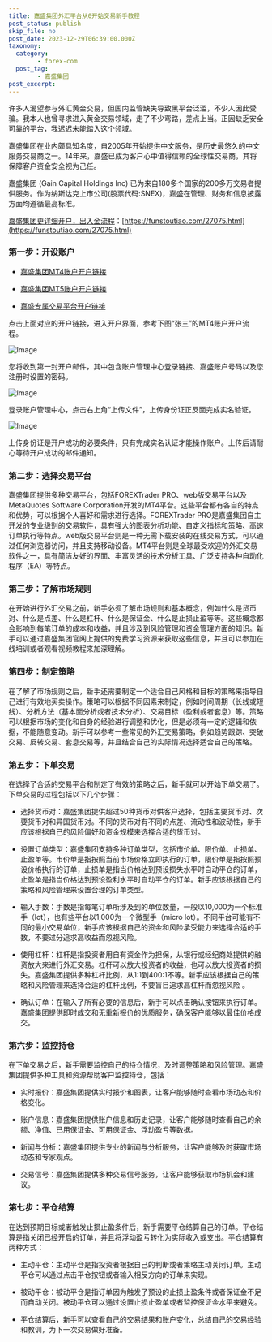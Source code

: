 ```yaml
---
title: 嘉盛集团外汇平台从0开始交易新手教程
post_status: publish
skip_file: no
post_date: 2023-12-29T06:39:00.000Z
taxonomy:
  category:
        - forex-com
  post_tag:
        - 嘉盛集团
post_excerpt: 
---
```

许多人渴望参与外汇黄金交易，但国内监管缺失导致黑平台泛滥，不少人因此受骗。我本人也曾寻求进入黄金交易领域，走了不少弯路，差点上当。正因缺乏安全可靠的平台，我迟迟未能踏入这个领域。

嘉盛集团在业内颇具知名度，自2005年开始提供中文服务，是历史最悠久的中文服务交易商之一。14年来，嘉盛已成为客户心中值得信赖的全球性交易商，其将保障客户资金安全视为己任。

嘉盛集团 (Gain Capital Holdings Inc) 已为来自180多个国家的200多万交易者提供服务。作为纳斯达克上市公司(股票代码:SNEX)，嘉盛在管理、财务和信息披露方面均遵循最高标准。

[嘉盛集团更详细开户，出入金流程](https://funstoutiao.com/27075.html)：[https://funstoutiao.com/27075.html](https://funstoutiao.com/27075.html)

### 第一步：开设账户

* [嘉盛集团MT4账户开户链接](https://s.ssgg.net/jsmt4)

* [嘉盛集团MT5账户开户链接](https://s.ssgg.net/jsmt5)

* [嘉盛专属交易平台开户链接](https://s.ssgg.net/js)

点击上面对应的开户链接，进入开户界面，参考下图“张三”的MT4账户开户流程。

![Image](https://prod-files-secure.s3.us-west-2.amazonaws.com/39ed1227-6d7d-4570-be36-9ccd4a2c4241/7a167aea-686b-400d-af59-4e18eb607a40/640.png?X-Amz-Algorithm=AWS4-HMAC-SHA256&X-Amz-Content-Sha256=UNSIGNED-PAYLOAD&X-Amz-Credential=ASIAZI2LB4663QZZGPZU%2F20250605%2Fus-west-2%2Fs3%2Faws4_request&X-Amz-Date=20250605T161308Z&X-Amz-Expires=3600&X-Amz-Security-Token=IQoJb3JpZ2luX2VjEHAaCXVzLXdlc3QtMiJHMEUCIDYUDVG5vUdn8zQ7JjscY5MNpR%2BrzKvqSQBu4uLBP8shAiEAjpVZWZ8EwK5IEIgsfrU9t1wfdP746rAhow6xI9DnTlAq%2FwMISRAAGgw2Mzc0MjMxODM4MDUiDNuoDNiZv8ySUOAE5CrcA4wzZnhbeP7Br0aFiZermLQnWcWO18UN5pH5BP7%2BTR0VVvpKFnCjOhVSgPLrOCOwWIXxzHYez69wlY23u2el0RrSqkEDwnF6jk%2BdGBHK2UjvEzC5ob%2FR%2Bj813XDzzru%2B%2F%2B7BjItKMtf7Dun2rvKXwdIkmJYaRR7%2FFNRQNpk3n7h6jrX90QSln1%2FybXgO%2FzfreYt2Hi3qFLD14MBNqNjfF1ljtG1Rgii118E2%2FFXxjQX4M%2FvQv4JnmhbFyRHU5q1lXbWhHH91os%2BtWJ1kAo66vKslCUIE1XDAmq5O0k%2BDJ6lG0IkYe%2FYcyXP6V0GpMcltsJSB4xJ2NMXWlLpTd5Y257NP3JZlhjydGVoXV1ld7warmWb6qPVEBg8qs2yLphGZe%2BcpetTbDJyUXeADz5Ol1Em9nRkDs2S7bp6t%2FNv0uD3dMJfmiTDSBnwu1RrJXLLhPrBaptf88a93Gvgy%2B8AkbYVbUVNKJU74wxDa3S5ICJKuWWJnul3nSg9QQxf%2FWH3Ct7qcxQfdGMtLBzo596aoqjuU07hUm0AKPwePR27OcskjH8kJSEUhQB9rAF6N6qDYZxAy7fqYaAyzV1ZC18wEmhB9tby0%2FcKdZq9fuApB0Y4oLmkGZyDr8SxCm%2FrPMPb1hsIGOqUBW5L5psL3Hpb7hGtUrnLaP1eQWFH7%2FxHJfCBI4CELLYmkRITyGJOgvL8VeA3BGscVll4yFVRY6fh8lfu04Adw5Hn3Rjp1KarU%2F8JainhEPEvLM%2FO1eTVwMNwWvva%2Foi3kDhUVakjShkT7kjbz2sVonO0ahKBZJ9sVb2q6gZn%2FuhA7jYbm4Jq8%2BR%2BlHJ7LQA6xFbObzfXgHC1TNpUeFb5D1i2wYdcA&X-Amz-Signature=36c2280b1707438d127efe58ecc59979eaba1fa95b95079b05f1dbb9d3171100&X-Amz-SignedHeaders=host&x-id=GetObject)

您将收到第一封开户邮件，其中包含账户管理中心登录链接、嘉盛账户号码以及您注册时设置的密码。

![Image](https://prod-files-secure.s3.us-west-2.amazonaws.com/39ed1227-6d7d-4570-be36-9ccd4a2c4241/eaa1c6b3-2877-4284-a0e1-530e222c27fb/image.png?X-Amz-Algorithm=AWS4-HMAC-SHA256&X-Amz-Content-Sha256=UNSIGNED-PAYLOAD&X-Amz-Credential=ASIAZI2LB4663QZZGPZU%2F20250605%2Fus-west-2%2Fs3%2Faws4_request&X-Amz-Date=20250605T161308Z&X-Amz-Expires=3600&X-Amz-Security-Token=IQoJb3JpZ2luX2VjEHAaCXVzLXdlc3QtMiJHMEUCIDYUDVG5vUdn8zQ7JjscY5MNpR%2BrzKvqSQBu4uLBP8shAiEAjpVZWZ8EwK5IEIgsfrU9t1wfdP746rAhow6xI9DnTlAq%2FwMISRAAGgw2Mzc0MjMxODM4MDUiDNuoDNiZv8ySUOAE5CrcA4wzZnhbeP7Br0aFiZermLQnWcWO18UN5pH5BP7%2BTR0VVvpKFnCjOhVSgPLrOCOwWIXxzHYez69wlY23u2el0RrSqkEDwnF6jk%2BdGBHK2UjvEzC5ob%2FR%2Bj813XDzzru%2B%2F%2B7BjItKMtf7Dun2rvKXwdIkmJYaRR7%2FFNRQNpk3n7h6jrX90QSln1%2FybXgO%2FzfreYt2Hi3qFLD14MBNqNjfF1ljtG1Rgii118E2%2FFXxjQX4M%2FvQv4JnmhbFyRHU5q1lXbWhHH91os%2BtWJ1kAo66vKslCUIE1XDAmq5O0k%2BDJ6lG0IkYe%2FYcyXP6V0GpMcltsJSB4xJ2NMXWlLpTd5Y257NP3JZlhjydGVoXV1ld7warmWb6qPVEBg8qs2yLphGZe%2BcpetTbDJyUXeADz5Ol1Em9nRkDs2S7bp6t%2FNv0uD3dMJfmiTDSBnwu1RrJXLLhPrBaptf88a93Gvgy%2B8AkbYVbUVNKJU74wxDa3S5ICJKuWWJnul3nSg9QQxf%2FWH3Ct7qcxQfdGMtLBzo596aoqjuU07hUm0AKPwePR27OcskjH8kJSEUhQB9rAF6N6qDYZxAy7fqYaAyzV1ZC18wEmhB9tby0%2FcKdZq9fuApB0Y4oLmkGZyDr8SxCm%2FrPMPb1hsIGOqUBW5L5psL3Hpb7hGtUrnLaP1eQWFH7%2FxHJfCBI4CELLYmkRITyGJOgvL8VeA3BGscVll4yFVRY6fh8lfu04Adw5Hn3Rjp1KarU%2F8JainhEPEvLM%2FO1eTVwMNwWvva%2Foi3kDhUVakjShkT7kjbz2sVonO0ahKBZJ9sVb2q6gZn%2FuhA7jYbm4Jq8%2BR%2BlHJ7LQA6xFbObzfXgHC1TNpUeFb5D1i2wYdcA&X-Amz-Signature=3b7037214c311422b1420f9a1514419a61d0b1f644411685816249dd38b741aa&X-Amz-SignedHeaders=host&x-id=GetObject)

登录账户管理中心，点击右上角“上传文件”，上传身份证正反面完成实名验证。

![Image](https://prod-files-secure.s3.us-west-2.amazonaws.com/39ed1227-6d7d-4570-be36-9ccd4a2c4241/54090639-09fc-46b4-a135-e0289f707147/image.png?X-Amz-Algorithm=AWS4-HMAC-SHA256&X-Amz-Content-Sha256=UNSIGNED-PAYLOAD&X-Amz-Credential=ASIAZI2LB4663QZZGPZU%2F20250605%2Fus-west-2%2Fs3%2Faws4_request&X-Amz-Date=20250605T161308Z&X-Amz-Expires=3600&X-Amz-Security-Token=IQoJb3JpZ2luX2VjEHAaCXVzLXdlc3QtMiJHMEUCIDYUDVG5vUdn8zQ7JjscY5MNpR%2BrzKvqSQBu4uLBP8shAiEAjpVZWZ8EwK5IEIgsfrU9t1wfdP746rAhow6xI9DnTlAq%2FwMISRAAGgw2Mzc0MjMxODM4MDUiDNuoDNiZv8ySUOAE5CrcA4wzZnhbeP7Br0aFiZermLQnWcWO18UN5pH5BP7%2BTR0VVvpKFnCjOhVSgPLrOCOwWIXxzHYez69wlY23u2el0RrSqkEDwnF6jk%2BdGBHK2UjvEzC5ob%2FR%2Bj813XDzzru%2B%2F%2B7BjItKMtf7Dun2rvKXwdIkmJYaRR7%2FFNRQNpk3n7h6jrX90QSln1%2FybXgO%2FzfreYt2Hi3qFLD14MBNqNjfF1ljtG1Rgii118E2%2FFXxjQX4M%2FvQv4JnmhbFyRHU5q1lXbWhHH91os%2BtWJ1kAo66vKslCUIE1XDAmq5O0k%2BDJ6lG0IkYe%2FYcyXP6V0GpMcltsJSB4xJ2NMXWlLpTd5Y257NP3JZlhjydGVoXV1ld7warmWb6qPVEBg8qs2yLphGZe%2BcpetTbDJyUXeADz5Ol1Em9nRkDs2S7bp6t%2FNv0uD3dMJfmiTDSBnwu1RrJXLLhPrBaptf88a93Gvgy%2B8AkbYVbUVNKJU74wxDa3S5ICJKuWWJnul3nSg9QQxf%2FWH3Ct7qcxQfdGMtLBzo596aoqjuU07hUm0AKPwePR27OcskjH8kJSEUhQB9rAF6N6qDYZxAy7fqYaAyzV1ZC18wEmhB9tby0%2FcKdZq9fuApB0Y4oLmkGZyDr8SxCm%2FrPMPb1hsIGOqUBW5L5psL3Hpb7hGtUrnLaP1eQWFH7%2FxHJfCBI4CELLYmkRITyGJOgvL8VeA3BGscVll4yFVRY6fh8lfu04Adw5Hn3Rjp1KarU%2F8JainhEPEvLM%2FO1eTVwMNwWvva%2Foi3kDhUVakjShkT7kjbz2sVonO0ahKBZJ9sVb2q6gZn%2FuhA7jYbm4Jq8%2BR%2BlHJ7LQA6xFbObzfXgHC1TNpUeFb5D1i2wYdcA&X-Amz-Signature=83f044041c82677a3c0f0bc7b0fe45f77962b9a324e59bcebee3b4cff4a901a2&X-Amz-SignedHeaders=host&x-id=GetObject)

上传身份证是开户成功的必要条件，只有完成实名认证才能操作账户。上传后请耐心等待开户成功的邮件通知。

### 第二步：选择交易平台

嘉盛集团提供多种交易平台，包括FOREXTrader PRO、web版交易平台以及MetaQuotes Software Corporation开发的MT4平台。这些平台都有各自的特点和优势，可以根据个人喜好和需求进行选择。FOREXTrader PRO是嘉盛集团自主开发的专业级别的交易软件，具有强大的图表分析功能、自定义指标和策略、高速订单执行等特点。web版交易平台则是一种无需下载安装的在线交易方式，可以通过任何浏览器访问，并且支持移动设备。MT4平台则是全球最受欢迎的外汇交易软件之一，具有简洁友好的界面、丰富灵活的技术分析工具、广泛支持各种自动化程序（EA）等特点。

### 第三步：了解市场规则

在开始进行外汇交易之前，新手必须了解市场规则和基本概念，例如什么是货币对、什么是点差、什么是杠杆、什么是保证金、什么是止损止盈等等。这些概念都会影响到每笔订单的成本和收益，并且涉及到风险管理和资金管理方面的知识。新手可以通过嘉盛集团官网上提供的免费学习资源来获取这些信息，并且可以参加在线培训或者观看视频教程来加深理解。

### 第四步：制定策略

在了解了市场规则之后，新手还需要制定一个适合自己风格和目标的策略来指导自己进行有效地买卖操作。策略可以根据不同因素来制定，例如时间周期（长线或短线）、分析方法（基本面分析或者技术分析）、交易目标（盈利或者套息）等。策略可以根据市场的变化和自身的经验进行调整和优化，但是必须有一定的逻辑和依据，不能随意变动。新手可以参考一些常见的外汇交易策略，例如趋势跟踪、突破交易、反转交易、套息交易等，并且结合自己的实际情况选择适合自己的策略。

### 第五步：下单交易

在选择了合适的交易平台和制定了有效的策略之后，新手就可以开始下单交易了。下单交易的过程包括以下几个步骤：

* 选择货币对：嘉盛集团提供超过50种货币对供客户选择，包括主要货币对、次要货币对和异国货币对。不同的货币对有不同的点差、流动性和波动性，新手应该根据自己的风险偏好和资金规模来选择合适的货币对。

* 设置订单类型：嘉盛集团支持多种订单类型，包括市价单、限价单、止损单、止盈单等。市价单是指按照当前市场价格立即执行的订单，限价单是指按照预设价格执行的订单，止损单是指当价格达到预设损失水平时自动平仓的订单，止盈单是指当价格达到预设盈利水平时自动平仓的订单。新手应该根据自己的策略和风险管理来设置合理的订单类型。

* 输入手数：手数是指每笔订单所涉及到的单位数量，一般以10,000为一个标准手（lot），也有些平台以1,000为一个微型手（micro lot）。不同平台可能有不同的最小交易单位，新手应该根据自己的资金和风险承受能力来选择合适的手数，不要过分追求高收益而忽视风险。

* 使用杠杆：杠杆是指投资者用自有资金作为担保，从银行或经纪商处提供的融资放大来进行外汇交易。杠杆可以放大投资者的收益，也可以放大投资者的损失。嘉盛集团提供多种杠杆比例，从1:1到400:1不等。新手应该根据自己的策略和风险管理来选择合适的杠杆比例，不要盲目追求高杠杆而忽视风险 。

* 确认订单：在输入了所有必要的信息后，新手可以点击确认按钮来执行订单。嘉盛集团提供即时成交和无重新报价的优质服务，确保客户能够以最佳价格成交。

### 第六步：监控持仓

在下单交易之后，新手需要监控自己的持仓情况，及时调整策略和风险管理。嘉盛集团提供多种工具和资源帮助客户监控持仓，包括：

* 实时报价：嘉盛集团提供实时报价和图表，让客户能够随时查看市场动态和价格变化。

* 账户信息：嘉盛集团提供账户信息和历史记录，让客户能够随时查看自己的余额、净值、已用保证金、可用保证金、浮动盈亏等数据。

* 新闻与分析：嘉盛集团提供专业的新闻与分析服务，让客户能够及时获取市场动态和专家观点。

* 交易信号：嘉盛集团提供多种交易信号服务，让客户能够获取市场机会和建议。

### 第七步：平仓结算

在达到预期目标或者触发止损止盈条件后，新手需要平仓结算自己的订单。平仓结算是指关闭已经开启的订单，并且将浮动盈亏转化为实际收入或支出。平仓结算有两种方式：

* 主动平仓：主动平仓是指投资者根据自己的判断或者策略主动关闭订单。主动平仓可以通过点击平仓按钮或者输入相反方向的订单来实现。

* 被动平仓：被动平仓是指订单因为触发了预设的止损止盈条件或者保证金不足而自动关闭。被动平仓可以通过设置止损止盈单或者监控保证金水平来避免。

* 平仓结算后，新手可以查看自己的交易结果和账户变化，总结自己的交易经验和教训，为下一次交易做好准备。